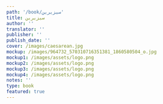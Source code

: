```yaml
---
path: '/book/سيزيرين'
title: سيزيرين
author: ''
translator: ''
publisher: ''
publish_date: ''
cover: /images/caesarean.jpg
mockup: /images/964732_570310716351381_1860580504_o.jpg
mockup1: /images/assets/logo.png
mockup2: /images/assets/logo.png
mockup3: /images/assets/logo.png
mockup4: /images/assets/logo.png
notes: ''
type: book
featured: true
---
```

